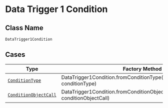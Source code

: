 
# Data Trigger 1 Condition

## Class Name

`DataTrigger1Condition`

## Cases

| Type | Factory Method |
|  --- | --- |
| [`ConditionType`](../../../doc/models/condition-type.md) | DataTrigger1Condition.fromConditionType(ConditionType conditionType) |
| [`ConditionObjectCall`](../../../doc/models/condition-object-call.md) | DataTrigger1Condition.fromConditionObjectCall(ConditionObjectCall conditionObjectCall) |

